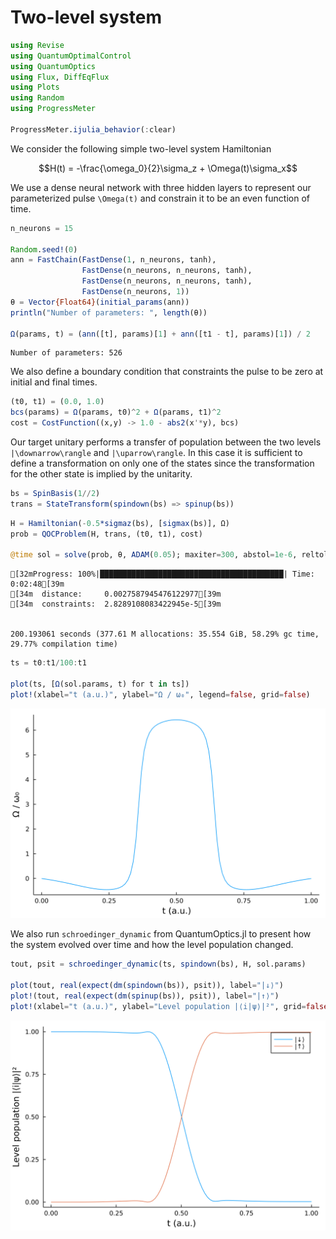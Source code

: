 # Two-level system


```julia
using Revise
using QuantumOptimalControl
using QuantumOptics
using Flux, DiffEqFlux
using Plots
using Random
using ProgressMeter

ProgressMeter.ijulia_behavior(:clear)
```

We consider the following simple two-level system Hamiltonian


```math
H(t) = -\frac{\omega_0}{2}\sigma_z + \Omega(t)\sigma_x
```
We use a dense neural network with three hidden layers to represent our parameterized pulse ``\Omega(t)`` and constrain it to be an even function of time.


```julia
n_neurons = 15

Random.seed!(0)
ann = FastChain(FastDense(1, n_neurons, tanh),
                FastDense(n_neurons, n_neurons, tanh),
                FastDense(n_neurons, n_neurons, tanh),
                FastDense(n_neurons, 1))
θ = Vector{Float64}(initial_params(ann))
println("Number of parameters: ", length(θ))

Ω(params, t) = (ann([t], params)[1] + ann([t1 - t], params)[1]) / 2
```


    Number of parameters: 526

We also define a boundary condition that constraints the pulse to be zero at initial and final times.


```julia
(t0, t1) = (0.0, 1.0)
bcs(params) = Ω(params, t0)^2 + Ω(params, t1)^2
cost = CostFunction((x,y) -> 1.0 - abs2(x'*y), bcs)
```

Our target unitary performs a transfer of population between the two levels ``|\downarrow\rangle`` and ``|\uparrow\rangle``. In this case it is sufficient to define a transformation on only one of the states since the transformation for the other state is implied by the unitarity.


```julia
bs = SpinBasis(1//2)
trans = StateTransform(spindown(bs) => spinup(bs))
```



```julia
H = Hamiltonian(-0.5*sigmaz(bs), [sigmax(bs)], Ω)
prob = QOCProblem(H, trans, (t0, t1), cost)

@time sol = solve(prob, θ, ADAM(0.05); maxiter=300, abstol=1e-6, reltol=1e-6)
```


    [32mProgress: 100%|█████████████████████████████████████████| Time: 0:02:48[39m
    [34m  distance:     0.0027587945476122977[39m
    [34m  constraints:  2.8289108083422945e-5[39m


    200.193061 seconds (377.61 M allocations: 35.554 GiB, 58.29% gc time, 29.77% compilation time)



```julia
ts = t0:t1/100:t1

plot(ts, [Ω(sol.params, t) for t in ts])
plot!(xlabel="t (a.u.)", ylabel="Ω / ω₀", legend=false, grid=false)
```





![svg](TwoLevelSystem_files/TwoLevelSystem_10_0.svg)


We also run `schroedinger_dynamic` from QuantumOptics.jl to present how the system evolved over time and how the level population changed.


```julia
tout, psit = schroedinger_dynamic(ts, spindown(bs), H, sol.params)

plot(tout, real(expect(dm(spindown(bs)), psit)), label="|↓⟩")
plot!(tout, real(expect(dm(spinup(bs)), psit)), label="|↑⟩")
plot!(xlabel="t (a.u.)", ylabel="Level population |⟨i|ψ⟩|²", grid=false)
```





![svg](TwoLevelSystem_files/TwoLevelSystem_12_0.svg)


